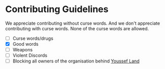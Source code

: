 # Contributing Guidelines

We appreciate contributing without curse words. And we don't appreciate contributing with curse words. None of the curse words are allowed.
- [ ] Curse words/drugs
- [x] Good words
- [ ] Weapons
- [ ] Violent Discords
- [ ] Blocking all owners of the organisation behind [Youssef Land](https://github.com/The-Youssef-Nasr-Company/Youssef-Land)
